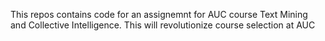 This repos contains code for an assignemnt for AUC course Text Mining and Collective Intelligence.
This will revolutionize course selection at AUC
